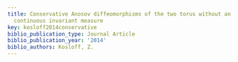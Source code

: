 ```yaml
---
title: Conservative Anosov diffeomorphisms of the two torus without an absolutely
  continuous invariant measure
key: kosloff2014conservative
biblio_publication_type: Journal Article
biblio_publication_year: '2014'
biblio_authors: Kosloff, Z.
---
```

